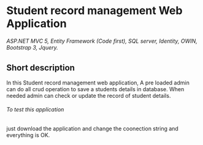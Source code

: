 # Student record management Web Application
###### ASP.NET MVC 5, Entity Framework (Code first), SQL server, Identity, OWIN, Bootstrap 3, Jquery.
## Short description
In this Student record management web application, A pre loaded admin can do all crud operation to save a students details in database. When needed admin can check or update the record of student details.
###### To test this application
just download the application and change the coonection string and everything is OK.
